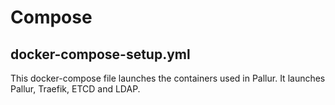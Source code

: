 # Compose

## docker-compose-setup.yml
This docker-compose file launches the containers used in Pallur.
It launches Pallur, Traefik, ETCD and LDAP.

